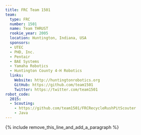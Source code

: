 ```yaml
---
title: FRC Team 1501
team:
  type: FRC
  number: 1501
  name: Team THRUST
  rookie_year: 2005
  location: Huntington, Indiana, USA
  sponsors:
  - UTEC
  - PHD, Inc.
  - Pentair
  - BAE Systems
  - Yamaha Robotics
  - Huntington County 4-H Robotics
  links:
    Website: http://huntingtonrobotics.org
    GitHub: https://github.com/team1501
    Twitter: https://twitter.com/team1501
robot_code:
  2015:
  - Scouting:
    - https://github.com/team1501/FRCRecycleRushPitScouter
    - Java
---
```


{% include remove_this_line_and_add_a_paragraph %}